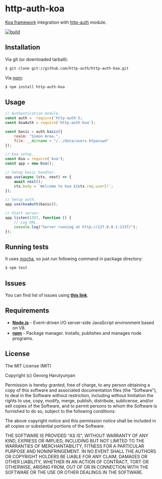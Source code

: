 # http-auth-koa
[Koa framework](http://koajs.com/) integration with [http-auth](https://github.com/http-auth/http-auth) module.

[![build](https://github.com/http-auth/http-auth-koa/workflows/build/badge.svg)](https://github.com/http-auth/http-auth-koa/actions?query=workflow%3Abuild)

## Installation

Via git (or downloaded tarball):

```bash
$ git clone git://github.com/http-auth/http-auth-koa.git
```
Via [npm](http://npmjs.org/):

```bash
$ npm install http-auth-koa
```	

## Usage
```javascript
// Authentication module.
const auth =  require('http-auth');
const koaAuth = require('http-auth-koa');

const basic = auth.basic({
    realm: "Simon Area.",
    file: __dirname + "/../data/users.htpasswd"
});

// Koa setup.
const Koa = require('koa');
const app = new Koa();

// Setup basic handler.
app.use(async (ctx, next) => {
    await next();
    ctx.body = `Welcome to koa ${ctx.req.user}!`;
});

// Setup auth.
app.use(koaAuth(basic));

// Start server.
app.listen(1337, function () {
    // Log URL.
    console.log("Server running at http://127.0.0.1:1337/");
});
```


## Running tests

It uses [mocha](https://mochajs.org/), so just run following command in package directory:

```bash
$ npm test
```

## Issues

You can find list of issues using **[this link](http://github.com/http-auth/http-auth-koa/issues)**.

## Requirements

 - **[Node.js](http://nodejs.org)** - Event-driven I/O server-side JavaScript environment based on V8.
 - **[npm](http://npmjs.org)** - Package manager. Installs, publishes and manages node programs.

## License

The MIT License (MIT)

Copyright (c) Gevorg Harutyunyan

Permission is hereby granted, free of charge, to any person obtaining a copy of
this software and associated documentation files (the "Software"), to deal in
the Software without restriction, including without limitation the rights to
use, copy, modify, merge, publish, distribute, sublicense, and/or sell copies of
the Software, and to permit persons to whom the Software is furnished to do so,
subject to the following conditions:

The above copyright notice and this permission notice shall be included in all
copies or substantial portions of the Software.

THE SOFTWARE IS PROVIDED "AS IS", WITHOUT WARRANTY OF ANY KIND, EXPRESS OR
IMPLIED, INCLUDING BUT NOT LIMITED TO THE WARRANTIES OF MERCHANTABILITY, FITNESS
FOR A PARTICULAR PURPOSE AND NONINFRINGEMENT. IN NO EVENT SHALL THE AUTHORS OR
COPYRIGHT HOLDERS BE LIABLE FOR ANY CLAIM, DAMAGES OR OTHER LIABILITY, WHETHER
IN AN ACTION OF CONTRACT, TORT OR OTHERWISE, ARISING FROM, OUT OF OR IN
CONNECTION WITH THE SOFTWARE OR THE USE OR OTHER DEALINGS IN THE SOFTWARE.
